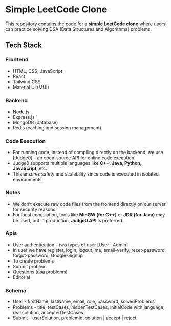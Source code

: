 # Simple LeetCode Clone  

This repository contains the code for a **simple LeetCode clone** where users can practice solving DSA (Data Structures and Algorithms) problems.  

## Tech Stack  

### Frontend  
- HTML, CSS, JavaScript  
- React  
- Tailwind CSS  
- Material UI (MUI)  

### Backend  
- Node.js  
- Express.js  
- MongoDB (database)  
- Redis (caching and session management)  

### Code Execution  
- For running code, instead of compiling directly on the backend, we use [Judge0] – an open-source API for online code execution.  
- Judge0 supports multiple languages like **C++, Java, Python, JavaScript**, etc.  
- This ensures safety and scalability since code is executed in isolated environments.  

### Notes  
- We don’t execute raw code files from the frontend directly on our server for security reasons.  
- For local compilation, tools like **MinGW (for C++)** or **JDK (for Java)** may be used, but in production, **Judge0 API** is preferred.  

### Apis
- User authentication - two types of user [User | Admin]
- In user we have register, login, logout, me, email-verify, reset-password, forgot-password, Google-Signup
- To create problems
- Submit problem
- Questions (dsa problems)
- Editorial

### Schema
- User - firstName, lastName, email, role, password, solvedProblems
- Problems - title, testCases, hiddenTestCases, initialCode with language, real solution, acceptedTestCases
- Submit - userSolution, problemId, solution | accept | reject